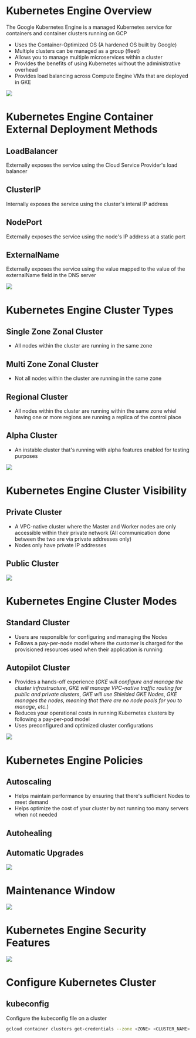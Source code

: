 # Kubernetes Engine Overview

The Google Kubernetes Engine is a managed Kubernetes service for containers and container clusters running on GCP

* Uses the Container-Optimized OS (A hardened OS built by Google)
* Multiple clusters can be managed as a group (fleet)
* Allows you to manage multiple microservices within a cluster
* Provides the benefits of using Kubernetes without the administrative overhead
* Provides load balancing across Compute Engine VMs that are deployed in GKE

![](https://github.com/JonmarCorpuz/SecondBrain/blob/main/Assets/Whitespace.png)

# Kubernetes Engine Container External Deployment Methods

## LoadBalancer

Externally exposes the service using the Cloud Service Provider's load balancer 

## ClusterIP 

Internally exposes the service using the cluster's interal IP address 

## NodePort 

Externally exposes the service using the node's IP address at a static port

## ExternalName 

Externally exposes the service using the value mapped to the value of the externalName field in the DNS server 

![](https://github.com/JonmarCorpuz/SecondBrain/blob/main/Assets/Whitespace.png)

# Kubernetes Engine Cluster Types

## Single Zone Zonal Cluster

* All nodes within the cluster are running in the same zone

## Multi Zone Zonal Cluster

* Not all nodes within the cluster are running in the same zone

## Regional Cluster

* All nodes within the cluster are running within the same zone whiel having one or more regions are running a replica of the control place

## Alpha Cluster

* An instable cluster that's running with alpha features enabled for testing purposes

![](https://github.com/JonmarCorpuz/SecondBrain/blob/main/Assets/Whitespace.png)

# Kubernetes Engine Cluster Visibility

## Private Cluster

* A VPC-native cluster where the Master and Worker nodes are only accessible within their private network (All communication done between the two are via private addresses only)
* Nodes only have private IP addresses

## Public Cluster

![](https://github.com/JonmarCorpuz/SecondBrain/blob/main/Assets/Whitespace.png)

# Kubernetes Engine Cluster Modes

## Standard Cluster 

* Users are responsible for configuring and managing the Nodes
* Follows a pay-per-node model where the customer is charged for the provisioned resources used when their application is running

## Autopilot Cluster 

* Provides a hands-off experience (*GKE will configure and manage the cluster infrastructure*, *GKE will manage VPC-native traffic routing for public and private clusters*, *GKE will use Shielded GKE Nodes*, *GKE manages the nodes, meaning that there are no node pools for you to manage*, *etc.*)
* Reduces your operational costs in running Kubernetes clusters by following a pay-per-pod model
* Uses preconfigured and optimized cluster configurations

![](https://github.com/JonmarCorpuz/SecondBrain/blob/main/Assets/Whitespace.png)

# Kubernetes Engine Policies

## Autoscaling

* Helps maintain performance by ensuring that there's sufficient Nodes to meet demand
* Helps optimize the cost of your cluster by not running too many servers when not needed

## Autohealing

## Automatic Upgrades

![](https://github.com/JonmarCorpuz/SecondBrain/blob/main/Assets/Whitespace.png)

# Maintenance Window

![](https://github.com/JonmarCorpuz/SecondBrain/blob/main/Assets/Whitespace.png)

# Kubernetes Engine Security Features

![](https://github.com/JonmarCorpuz/SecondBrain/blob/main/Assets/Whitespace.png)

# Configure Kubernetes Cluster

## kubeconfig

Configure the kubeconfig file on a cluster
```Bash
gcloud container clusters get-credentials --zone <ZONE> <CLUSTER_NAME>
```
